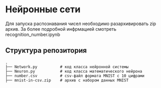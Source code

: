 # Нейронные сети

Для запуска распознавания чисел необходимо разархивировать zip архив. За более подробной инфрмацией смотреть recognition_number.ipynb

## Структура репозитория

```
.
├── Network.py          # код класса нейронной системы
├── Neuron.py           # код класса математического нейрона
├── number.csv          # csv-файл формата MNIST c 10 цифрами
├── mnist-in-csv.zip    # архив с набором данных MNIST
```
